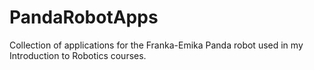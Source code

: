 # PandaRobotApps
Collection of applications for the Franka-Emika Panda robot used in my Introduction to Robotics courses.

